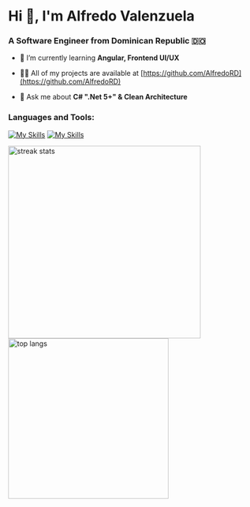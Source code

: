<h1>Hi 👋, I'm Alfredo Valenzuela</h1>
<h3>A Software Engineer from Dominican Republic 🇩🇴</h3>

- 🌱 I’m currently learning **Angular, Frontend UI/UX**

- 👨‍💻 All of my projects are available at [https://github.com/AlfredoRD](https://github.com/AlfredoRD)

- 💬 Ask me about **C# ".Net 5+" & Clean Architecture**

<h3 align="left">Languages and Tools:</h3>

[![My Skills](https://skillicons.dev/icons?i=cs,js,ts,html,css,bootstrap,vue,react,vite)](https://skillicons.dev)
[![My Skills](https://skillicons.dev/icons?i=,nodejs,tailwind,,,vscode,github)](https://skillicons.dev)

<img width=390 src="https://streak-stats.demolab.com/?user=AlfredoRD&count_private=true&theme=react&border_radius=10" alt="streak stats"/>
<img width=325 align="center" src="https://github-readme-stats-salesp07.vercel.app/api/top-langs/?username=AlfredoRD&hide=HTML&langs_count=8&layout=compact&theme=react&border_radius=10&size_weight=0.5&count_weight=0.5&exclude_repo=github-readme-stats" alt="top langs" />
